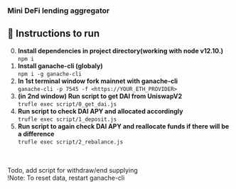 ### Mini DeFi lending aggregator

## 📃 Instructions to run
0. **Install dependencies in project directory(working with node v12.10.)**
</br>```npm i```
1. **Install ganache-cli (globaly)**
</br>```npm i -g ganache-cli```
2. **In 1st terminal window fork mainnet with ganache-cli**
</br>```ganache-cli -p 7545 -f <https://YOUR_ETH_PROVIDER>```
3. **(in 2nd window) Run script to get DAI from UniswapV2**
</br>```trufle exec script/0_get_dai.js```
4. **Run script to check DAI APY and allocated accordingly**
</br>```trufle exec script/1_deposit.js```
5. **Run script to again check DAI APY and reallocate funds if there will be a difference**
</br>```trufle exec script/2_rebalance.js```
</br>
</br>Todo, add script for withdraw/end supplying
</br>!Note: To reset data, restart ganache-cli